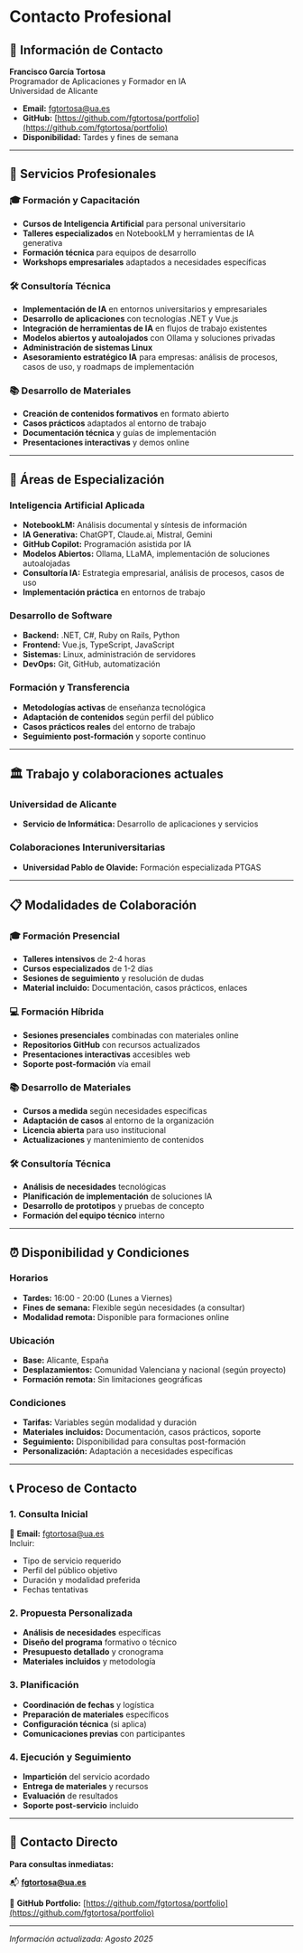 # Contacto Profesional

## 📧 Información de Contacto

**Francisco García Tortosa**  
Programador de Aplicaciones y Formador en IA  
Universidad de Alicante

- **Email:** fgtortosa@ua.es
- **GitHub:** [https://github.com/fgtortosa/portfolio](https://github.com/fgtortosa/portfolio)
- **Disponibilidad:** Tardes y fines de semana

---

## 💼 Servicios Profesionales

### 🎓 Formación y Capacitación
- **Cursos de Inteligencia Artificial** para personal universitario
- **Talleres especializados** en NotebookLM y herramientas de IA generativa
- **Formación técnica** para equipos de desarrollo
- **Workshops empresariales** adaptados a necesidades específicas

### 🛠️ Consultoría Técnica
- **Implementación de IA** en entornos universitarios y empresariales
- **Desarrollo de aplicaciones** con tecnologías .NET y Vue.js
- **Integración de herramientas de IA** en flujos de trabajo existentes
- **Modelos abiertos y autoalojados** con Ollama y soluciones privadas
- **Administración de sistemas Linux**
- **Asesoramiento estratégico IA** para empresas: análisis de procesos, casos de uso, y roadmaps de implementación

### 📚 Desarrollo de Materiales
- **Creación de contenidos formativos** en formato abierto
- **Casos prácticos** adaptados al entorno de trabajo
- **Documentación técnica** y guías de implementación
- **Presentaciones interactivas** y demos online

---

## 🎯 Áreas de Especialización

### Inteligencia Artificial Aplicada
- **NotebookLM:** Análisis documental y síntesis de información
- **IA Generativa:** ChatGPT, Claude.ai, Mistral, Gemini
- **GitHub Copilot:** Programación asistida por IA
- **Modelos Abiertos:** Ollama, LLaMA, implementación de soluciones autoalojadas
- **Consultoría IA:** Estrategia empresarial, análisis de procesos, casos de uso
- **Implementación práctica** en entornos de trabajo

### Desarrollo de Software
- **Backend:** .NET, C#, Ruby on Rails, Python
- **Frontend:** Vue.js, TypeScript, JavaScript
- **Sistemas:** Linux, administración de servidores
- **DevOps:** Git, GitHub, automatización

### Formación y Transferencia
- **Metodologías activas** de enseñanza tecnológica
- **Adaptación de contenidos** según perfil del público
- **Casos prácticos reales** del entorno de trabajo
- **Seguimiento post-formación** y soporte continuo

---

## 🏛️ Trabajo y colaboraciones actuales

### Universidad de Alicante
- **Servicio de Informática:** Desarrollo de aplicaciones y servicios

### Colaboraciones Interuniversitarias
- **Universidad Pablo de Olavide:** Formación especializada PTGAS

---

## 📋 Modalidades de Colaboración

### 🎓 Formación Presencial
- **Talleres intensivos** de 2-4 horas
- **Cursos especializados** de 1-2 días
- **Sesiones de seguimiento** y resolución de dudas
- **Material incluido:** Documentación, casos prácticos, enlaces

### 💻 Formación Híbrida
- **Sesiones presenciales** combinadas con materiales online
- **Repositorios GitHub** con recursos actualizados
- **Presentaciones interactivas** accesibles web
- **Soporte post-formación** vía email

### 📚 Desarrollo de Materiales
- **Cursos a medida** según necesidades específicas
- **Adaptación de casos** al entorno de la organización
- **Licencia abierta** para uso institucional
- **Actualizaciones** y mantenimiento de contenidos

### 🛠️ Consultoría Técnica
- **Análisis de necesidades** tecnológicas
- **Planificación de implementación** de soluciones IA
- **Desarrollo de prototipos** y pruebas de concepto
- **Formación del equipo técnico** interno

---

## ⏰ Disponibilidad y Condiciones

### Horarios
- **Tardes:** 16:00 - 20:00 (Lunes a Viernes)
- **Fines de semana:** Flexible según necesidades (a consultar)
- **Modalidad remota:** Disponible para formaciones online

### Ubicación
- **Base:** Alicante, España
- **Desplazamientos:** Comunidad Valenciana y nacional (según proyecto)
- **Formación remota:** Sin limitaciones geográficas

### Condiciones
- **Tarifas:** Variables según modalidad y duración
- **Materiales incluidos:** Documentación, casos prácticos, soporte
- **Seguimiento:** Disponibilidad para consultas post-formación
- **Personalización:** Adaptación a necesidades específicas

---

## 📞 Proceso de Contacto

### 1. Consulta Inicial
📧 **Email:** fgtortosa@ua.es  
Incluir:
- Tipo de servicio requerido
- Perfil del público objetivo
- Duración y modalidad preferida
- Fechas tentativas

### 2. Propuesta Personalizada
- **Análisis de necesidades** específicas
- **Diseño del programa** formativo o técnico
- **Presupuesto detallado** y cronograma
- **Materiales incluidos** y metodología

### 3. Planificación
- **Coordinación de fechas** y logística
- **Preparación de materiales** específicos
- **Configuración técnica** (si aplica)
- **Comunicaciones previas** con participantes

### 4. Ejecución y Seguimiento
- **Impartición** del servicio acordado
- **Entrega de materiales** y recursos
- **Evaluación** de resultados
- **Soporte post-servicio** incluido

---

## 📧 Contacto Directo

**Para consultas inmediatas:**

📬 **fgtortosa@ua.es**

🔗 **GitHub Portfolio:** [https://github.com/fgtortosa/portfolio](https://github.com/fgtortosa/portfolio)

---

*Información actualizada: Agosto 2025*
